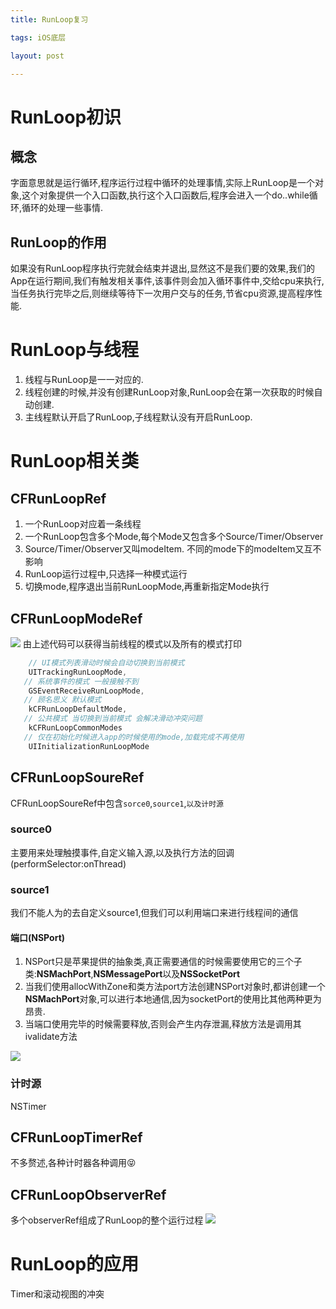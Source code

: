 ```yaml
---
title: RunLoop复习

tags: iOS底层

layout: post

---
```


# RunLoop初识
## 概念
字面意思就是运行循环,程序运行过程中循环的处理事情,实际上RunLoop是一个对象,这个对象提供一个入口函数,执行这个入口函数后,程序会进入一个do..while循环,循环的处理一些事情.

## RunLoop的作用
如果没有RunLoop程序执行完就会结束并退出,显然这不是我们要的效果,我们的App在运行期间,我们有触发相关事件,该事件则会加入循环事件中,交给cpu来执行,当任务执行完毕之后,则继续等待下一次用户交与的任务,节省cpu资源,提高程序性能.

# RunLoop与线程

 1. 线程与RunLoop是一一对应的.
 2. 线程创建的时候,并没有创建RunLoop对象,RunLoop会在第一次获取的时候自动创建.
 3. 主线程默认开启了RunLoop,子线程默认没有开启RunLoop.

# RunLoop相关类
## CFRunLoopRef
1. 一个RunLoop对应着一条线程
2. 一个RunLoop包含多个Mode,每个Mode又包含多个Source/Timer/Observer
3. Source/Timer/Observer又叫modeItem. 不同的mode下的modeItem又互不影响
4. RunLoop运行过程中,只选择一种模式运行
5. 切换mode,程序退出当前RunLoopMode,再重新指定Mode执行

## CFRunLoopModeRef
![](https://ws2.sinaimg.cn/large/006tKfTcly1g0b0k0wj9ej31c00u0e82.jpg)
由上述代码可以获得当前线程的模式以及所有的模式打印

```objective-c
	// UI模式列表滑动时候会自动切换到当前模式
    UITrackingRunLoopMode,  
   // 系统事件的模式 一般接触不到
    GSEventReceiveRunLoopMode,
   // 顾名思义 默认模式
    kCFRunLoopDefaultMode,
   // 公共模式 当切换到当前模式 会解决滑动冲突问题
    kCFRunLoopCommonModes
   // 仅在初始化时候进入app的时候使用的mode,加载完成不再使用
    UIInitializationRunLoopMode

```
## CFRunLoopSoureRef

CFRunLoopSoureRef中包含`sorce0`,`source1`,`以及计时源`

### source0
主要用来处理触摸事件,自定义输入源,以及执行方法的回调(performSelector:onThread)
### source1
我们不能人为的去自定义source1,但我们可以利用端口来进行线程间的通信
#### 端口(NSPort)
1. NSPort只是苹果提供的抽象类,真正需要通信的时候需要使用它的三个子类:**NSMachPort**,**NSMessagePort**以及**NSSocketPort**
2. 当我们使用allocWithZone和类方法port方法创建NSPort对象时,都讲创建一个**NSMachPort**对象,可以进行本地通信,因为socketPort的使用比其他两种更为昂贵.
3. 当端口使用完毕的时候需要释放,否则会产生内存泄漏,释放方法是调用其ivalidate方法

![](https://ws1.sinaimg.cn/large/006tKfTcly1g0b0920huij30yx0u07hk.jpg)
### 计时源
NSTimer

## CFRunLoopTimerRef
不多赘述,各种计时器各种调用😝
## CFRunLoopObserverRef
多个observerRef组成了RunLoop的整个运行过程
![](https://ws2.sinaimg.cn/large/006tKfTcly1g0az8n7ttwj30rs0ledk5.jpg)

# RunLoop的应用

Timer和滚动视图的冲突
